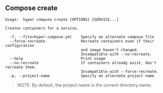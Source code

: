 ## Compose create

    Usage:	hyper compose create [OPTIONS] [SERVICE...]

    Creates containers for a service.

      -f, --file=hyper-compose.yml    Specify an alternate compose file
      --force-recreate                Recreate containers even if their configuration
                                      and image haven't changed.
                                      Incompatible with --no-recreate.
      --help                          Print usage
      --no-recreate                   If containers already exist, don't recreate them.
                                      Incompatible with --force-recreate.
      -p, --project-name              Specify an alternate project name


> NOTE: By default, the project name is the current directory name.
